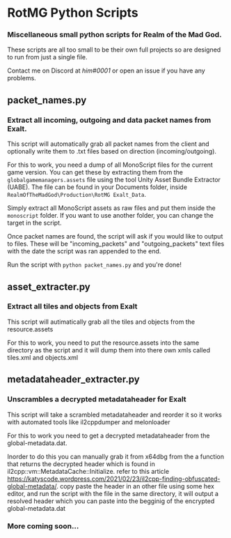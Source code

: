 # RotMG Python Scripts
### Miscellaneous small python scripts for Realm of the Mad God.  

These scripts are all too small to be their own full projects so are designed to
run from just a single file.  
  
Contact me on Discord at *him#0001* or open an issue if you have any problems.

## packet_names.py
### Extract all incoming, outgoing and data packet names from Exalt.

This script will automatically grab all packet names from the client and optionally write them to .txt files based on direction (incoming/outgoing).  
  
For this to work, you need a dump of all MonoScript files for the current game version. You can get these by extracting them from the `globalgamemanagers.assets` file using the tool Unity Asset Bundle Extractor (UABE).  The file can be found in your Documents folder, inside `RealmOfTheMadGod\Production\RotMG Exalt_Data`.  
  
Simply extract all MonoScript assets as raw files and put them inside the `monoscript` folder. If you want to use another folder, you can change the target in the script.  

Once packet names are found, the script will ask if you would like to output to files. These will be "incoming_packets" and "outgoing_packets" text files with the date the script was ran appended to the end.

Run the script with `python packet_names.py` and you're done!

## asset_extracter.py
### Extract all tiles and objects from Exalt

This script will autimatically grab all the tiles and objects from the resource.assets

For this to work, you need to put the resource.assets into the same directory as the script and it will dump them into there own xmls called tiles.xml and objects.xml

## metadataheader_extracter.py
### Unscrambles a decrypted metadataheader for Exalt

This script will take a scrambled metadataheader and reorder it so it works with automated tools like il2cppdumper and melonloader

For this to work you need to get a decrypted metadataheader from the global-metadata.dat.

Inorder to do this you can manually grab it from x64dbg from the  a function that returns the decrypted header which is found in il2cpp::vm::MetadataCache::Initialize. refer to this article https://katyscode.wordpress.com/2021/02/23/il2cpp-finding-obfuscated-global-metadata/. copy paste the header in an other file using some hex editor, and run the script with the file in the same directory, it will output a resolved header which you can paste into the begginig of the encrypted global-metadata.dat
  
### More coming soon...